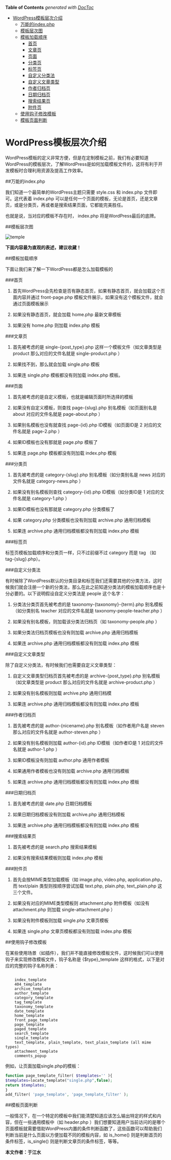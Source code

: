 <!-- START doctoc generated TOC please keep comment here to allow auto update -->
<!-- DON'T EDIT THIS SECTION, INSTEAD RE-RUN doctoc TO UPDATE -->
**Table of Contents**  *generated with [DocToc](https://github.com/thlorenz/doctoc)*

- [WordPress模板层次介绍](#wordpress%E6%A8%A1%E6%9D%BF%E5%B1%82%E6%AC%A1%E4%BB%8B%E7%BB%8D)
  - [万能的index.php](#%E4%B8%87%E8%83%BD%E7%9A%84indexphp)
  - [模板层次图](#%E6%A8%A1%E6%9D%BF%E5%B1%82%E6%AC%A1%E5%9B%BE)
  - [模板加载顺序](#%E6%A8%A1%E6%9D%BF%E5%8A%A0%E8%BD%BD%E9%A1%BA%E5%BA%8F)
    - [首页](#%E9%A6%96%E9%A1%B5)
    - [文章页](#%E6%96%87%E7%AB%A0%E9%A1%B5)
    - [页面](#%E9%A1%B5%E9%9D%A2)
    - [分类页](#%E5%88%86%E7%B1%BB%E9%A1%B5)
    - [标签页](#%E6%A0%87%E7%AD%BE%E9%A1%B5)
    - [自定义分类法](#%E8%87%AA%E5%AE%9A%E4%B9%89%E5%88%86%E7%B1%BB%E6%B3%95)
    - [自定义文章类型](#%E8%87%AA%E5%AE%9A%E4%B9%89%E6%96%87%E7%AB%A0%E7%B1%BB%E5%9E%8B)
    - [作者归档页](#%E4%BD%9C%E8%80%85%E5%BD%92%E6%A1%A3%E9%A1%B5)
    - [日期归档页](#%E6%97%A5%E6%9C%9F%E5%BD%92%E6%A1%A3%E9%A1%B5)
    - [搜索结果页](#%E6%90%9C%E7%B4%A2%E7%BB%93%E6%9E%9C%E9%A1%B5)
    - [附件页](#%E9%99%84%E4%BB%B6%E9%A1%B5)
  - [使用钩子修改模板](#%E4%BD%BF%E7%94%A8%E9%92%A9%E5%AD%90%E4%BF%AE%E6%94%B9%E6%A8%A1%E6%9D%BF)
  - [模板页面判断](#%E6%A8%A1%E6%9D%BF%E9%A1%B5%E9%9D%A2%E5%88%A4%E6%96%AD)

<!-- END doctoc generated TOC please keep comment here to allow auto update -->

WordPress模板层次介绍
===

WordPress模板的定义非常方便，但是在定制模板之前，我们有必要知道WordPress的模板层次，了解WordPress是如何加载模板文件的，这将有利于开发模板时合理利用资源及提高工作效率。

##万能的index.php

我们知道一个最简单的WordPress主题只需要 style.css 和 index.php 文件即可。这代表着 index.php 可以是任何一个页面的模板，无论是首页，还是文章页，或是分类页，再或者是搜索结果页面，它都能完美胜任。

也就是说，当对应的模板不存在时， index.php 将是WordPress最后的底牌。

##模板层次图

![temple](./img/yujiangshui_templeintro1.png)

**下面内容最为直观的表述，建议收藏！**

##模板加载顺序

下面让我们来了解一下WordPress都是怎么加载模板的

###首页

1. 首先WordPress会先检查是否有静态首页，如果有静态首页，就会加载这个页面内容并通过 front-page.php 模板文件展示，如果没有这个模板文件，就会通过页面模板展示

2. 如果没有静态首页，就会加载 home.php  最新文章模板

3. 如果没有 home.php 则加载 index.php 模板

###文章页

1. 首先被考虑的是 single-{post_type}.php 这样一个模板文件（如文章类型是 product 那么对应的文件名就是 single-product.php ）

2. 如果找不到，那么就会加载 single.php 模板

3. 如果连 single.php 模板都没有则加载 index.php 模板。

###页面

1. 首先被考虑的是自定义模板，也就是编辑页面时所选择的模板

2. 如果没有自定义模板，则查找 page-{slug}.php 别名模板（如页面别名是 about 对应的文件名就是 page-about.php ）

3. 如果别名模板也没有就查找 page-{id}.php ID模板（如页面ID是 2 对应的文件名就是 page-2.php ）

4. 如果ID模板也没有那就是 page.php 模板了

5. 如果连 page.php 模板都没有则加载 index.php 模板

###分类页

1. 首先被考虑的是 category-{slug}.php 别名模板（如分类别名是 news 对应的文件名就是 category-news.php ）

2. 如果没有别名模板则查找 category-{id}.php ID模板（如分类ID是 1 对应的文件名就是 category-1.php ）

3. 如果ID模板也没有那就是 category.php 分类模板了

4. 如果 category.php 分类模板也没有则加载 archive.php 通用归档模板

5. 如果连 archive.php 通用归档模板都没有则加载 index.php 模板

###标签页

标签页模板加载顺序和分类页一样，只不过前缀不过 category 而是 tag （如 tag-{slug}.php）。

###自定义分类法

有时候除了WordPress默认的分类目录和标签我们还需要其他的分类方法，这时候我们就会注册一个新的分类法，那么在此之前知道分类法的模板加载顺序也是十分必要的。以下说明假设自定义分类法是 people 这个名字：

1. 分类法分类页首先被考虑的是 taxonomy-{taxonomy}-{term}.php 别名模板（如分类别名 teacher 对应的文件名就是 taxonomy-people-teacher.php ）

2. 如果没有别名模板，则加载该分类法归档页（如 taxonomy-people.php ）

3. 如果分类法归档页模板也没有则加载 archive.php 通用归档模板

4. 如果连 archive.php 通用归档模板都没有则加载 index.php 模板

###自定义文章类型

除了自定义分类法，有时候我们也需要自定义文章类型：

1. 自定义文章类型归档页首先被考虑的是 archive-{post_type}.php 别名模板（如文章类型是 product 那么对应的文件名就是 archive-product.php ）

2. 如果没有别名模板则加载 archive.php 通用归档模

3. 如果连 archive.php 通用归档模板都没有则加载 index.php 模板

###作者归档页

1. 首先被考虑的是 author-{nicename}.php 别名模板（如作者用户名是 steven 那么对应的文件名就是 author-steven.php ）

2. 如果没有别名模板则加载 author-{id}.php ID模板（如作者ID是 1 对应的文件名就是 author-1.php ）

3. 如果ID模板没有则加载 author.php 通用作者模板

4. 如果通用作者模板也没有则加载 archive.php 通用归档模板

5. 如果连 archive.php 通用归档模板都没有则加载 index.php 模板

###日期归档页

1. 首先被考虑的是 date.php 日期归档模板

2. 如果日期归档模板没有则加载 archive.php 通用归档模板

3. 如果连 archive.php 通用归档模板都没有则加载 index.php 模板

###搜索结果页

1. 首先被考虑的是 search.php 搜索结果模板

2. 如果没有搜索结果模板则加载 index.php 模板

###附件页

1. 首先会按MIME类型加载模板（如 image.php, video.php, application.php，而 text/plain 类型则按顺序尝试加载 text.php, plain.php, text_plain.php 这三个文件。

2. 如果没有对应的MIME类型模板则 attachment.php 附件模板（如没有 attachment.php 则加载 single-attachment.php ）

3. 如果没有附件模板则加载 single.php 文章页模板

4. 如果连 single.php 文章页模板都没有则加载 index.php 模板

##使用钩子修改模板

在某些使用场景（如插件），我们并不能直接修改模板文件，这时候我们可以使用钩子来实现修改模板文件，钩子名称是 {$type}_template 这样的格式，以下是对应的完整的钩子名称列表：

```

    index_template
    404_template
    archive_template
    author_template
    category_template
    tag_template
    taxonomy_template
    date_template
    home_template
    front_page_template
    page_template
    paged_template
    search_template
    single_template
    text_template, plain_template, text_plain_template (all mime types)
    attachment_template
    comments_popup
```

例如，让页面加载single.php的模板：

```php
function page_template_filter( $templates='' ){
$templates=locate_template("single.php",false);
return $templates;
}
add_filter( 'page_template', 'page_template_filter' );
```

##模板页面判断

一般情况下，在一个特定的模板中我们能清楚知道应该怎么输出特定的样式和内容，但在一些通用模板中（如 header.php ）我们想要知道用户当前访问的是哪个页面模板就需要借助WordPress内置的条件判断函数了，这些函数可以帮助我们判断当前是什么页面以方便加载不同的模板内容，如 is_home() 则是判断首页的条件标签，is_single() 则是判断文章页的条件标签，等等。


**本文作者：于江水**


